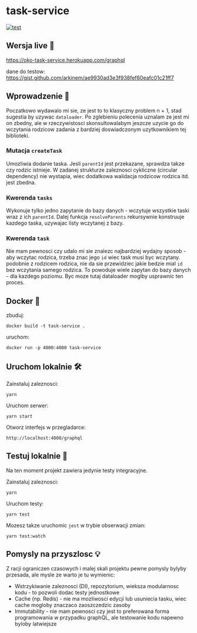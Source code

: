 # task-service

[![test](https://github.com/arkinem/task-service/actions/workflows/test.yml/badge.svg)](https://github.com/arkinem/task-service/actions/workflows/test.yml)

## Wersja live :rocket:
https://oko-task-service.herokuapp.com/graphql

dane do testow:<br/>
https://gist.github.com/arkinem/ae9930ad3e3f938fef60eafc01c21ff7

## Wprowadzenie :book:

Poczatkowo wydawalo mi sie, ze jest to to klasyczny problem n + 1, stad sugestia by uzywac `dataloader`. Po zglebieniu polecenia uznalam ze jest mi on zbedny, ale w rzeczywistosci skonsultowalabym jeszcze uzycie go do wczytania rodzicow zadania z bardziej doswiadczonym uzytkownikiem tej biblioteki.

### Mutacja `createTask`

Umozliwia dodanie taska. Jesli `parentId` jest przekazane, sprawdza takze czy rodzic istnieje. W zadanej strukturze zaleznosci cykliczne (circular dependency) nie wystapia, wiec dodatkowa walidacja rodzicow rodzica itd. jest zbedna.

### Kwerenda `tasks`

Wykonuje tylko jedno zapytanie do bazy danych - wczytuje wszystkie taski wraz z ich `parentId`. Dalej funkcja `resolveParents` rekursywnie konstruuje kazdego taska, uzywajac listy wczytanej z bazy.

### Kwerenda `task`

Nie mam pewnosci czy udalo mi sie znalezc najbardziej wydajny sposob - aby wczytac rodzica, trzeba znac jego `id` wiec task musi byc wczytany. podobnie z rodzicem rodzica, nie da sie przewidziec jakie bedzie mial `id` bez wczytania samego rodzica. To powoduje wiele zapytan do bazy danych - dla kazdego poziomu. Byc moze tutaj dataloader moglby usprawnic ten proces.

## Docker :whale:

zbuduj:
```
docker build -t task-service . 
```
uruchom:
```
docker run -p 4000:4000 task-service
```

## Uruchom lokalnie :hammer_and_wrench:

Zainstaluj zaleznosci:
```
yarn
```

Uruchom serwer:
```
yarn start
```

Otworz interfejs w przegladarce:
```
http://localhost:4000/graphql
```

## Testuj lokalnie :test_tube:

Na ten moment projekt zawiera jedynie testy integracyjne.

Zainstaluj zaleznosci:
```
yarn
```

Uruchom testy:
```
yarn test
```

Mozesz takze uruchomic `jest` w trybie obserwacji zmian:
```
yarn test:watch
```

## Pomysly na przyszlosc :bulb: 
Z racji ograniczen czasowych i malej skali projektu pewne pomysly bylyby przesada, ale mysle ze warto je tu wymienic:
- Wstrzykiwanie zaleznosci (DI), repozytorium, wieksza modularnosc kodu - to pozwoli dodac testy jednostkowe
- Cache (np. Redis) - nie ma mozliwosci edycji lub usuniecia tasku, wiec cache mogloby znaczaco zaoszczedzic zasoby
- Immutability - nie mam pewnosci czy jest to preferowana forma programowania w przypadku graphQL, ale testowanie kodu napewno byloby latwiejsze 
